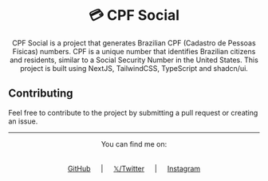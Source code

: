 <div align="center">

# 💳 CPF Social

CPF Social is a project that generates Brazilian CPF (Cadastro de Pessoas Físicas) numbers. CPF is a unique number that identifies Brazilian citizens and residents, similar to a Social Security Number in the United States. This project is built using NextJS, TailwindCSS, TypeScript and shadcn/ui.

</div>

## Contributing

Feel free to contribute to the project by submitting a pull request or creating an issue.

<div align="center">

---

You can find me on:

<div
style="display: flex; align-items: center; justify-content: center; flex-wrap: wrap; gap: 1rem; margin-top: 1rem;"
>

[GitHub](https://github.com/luannzin) ﾠ | ﾠ [𝕏/Twitter](https://twitter.com/__luannzin) ﾠ | ﾠ [Instagram](https://instagram.com/__luannzin)

</div>

